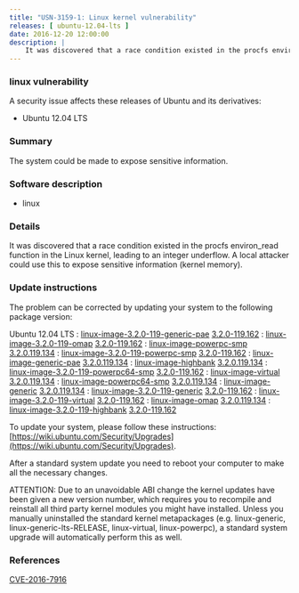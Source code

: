 ```yaml
---
title: "USN-3159-1: Linux kernel vulnerability"
releases: [ ubuntu-12.04-lts ]
date: 2016-12-20 12:00:00
description: |
    It was discovered that a race condition existed in the procfs environ_read function in the Linux kernel, leading to an integer underflow. A local attacker could use this to expose sensitive information (kernel memory). 
--- 
```

 
### linux vulnerability

A security issue affects these releases of Ubuntu and its derivatives:

* Ubuntu 12.04 LTS

### Summary

The system could be made to expose sensitive information. 

### Software description

* linux 

### Details

It was discovered that a race condition existed in the procfs environ_read function in the Linux kernel, leading to an integer underflow. A local attacker could use this to expose sensitive information (kernel memory). 

### Update instructions

The problem can be corrected by updating your system to the following package version:

Ubuntu 12.04 LTS
 : [linux-image-3.2.0-119-generic-pae](https://launchpad.net/ubuntu/+source/linux) <span> [3.2.0-119.162](https://launchpad.net/ubuntu/+source/linux/3.2.0-119.162) </span> 
 : [linux-image-3.2.0-119-omap](https://launchpad.net/ubuntu/+source/linux) <span> [3.2.0-119.162](https://launchpad.net/ubuntu/+source/linux/3.2.0-119.162) </span> 
 : [linux-image-powerpc-smp](https://launchpad.net/ubuntu/+source/linux) <span> [3.2.0.119.134](https://launchpad.net/ubuntu/+source/linux/3.2.0-119.162) </span> 
 : [linux-image-3.2.0-119-powerpc-smp](https://launchpad.net/ubuntu/+source/linux) <span> [3.2.0-119.162](https://launchpad.net/ubuntu/+source/linux/3.2.0-119.162) </span> 
 : [linux-image-generic-pae](https://launchpad.net/ubuntu/+source/linux) <span> [3.2.0.119.134](https://launchpad.net/ubuntu/+source/linux/3.2.0-119.162) </span> 
 : [linux-image-highbank](https://launchpad.net/ubuntu/+source/linux) <span> [3.2.0.119.134](https://launchpad.net/ubuntu/+source/linux/3.2.0-119.162) </span> 
 : [linux-image-3.2.0-119-powerpc64-smp](https://launchpad.net/ubuntu/+source/linux) <span> [3.2.0-119.162](https://launchpad.net/ubuntu/+source/linux/3.2.0-119.162) </span> 
 : [linux-image-virtual](https://launchpad.net/ubuntu/+source/linux) <span> [3.2.0.119.134](https://launchpad.net/ubuntu/+source/linux/3.2.0-119.162) </span> 
 : [linux-image-powerpc64-smp](https://launchpad.net/ubuntu/+source/linux) <span> [3.2.0.119.134](https://launchpad.net/ubuntu/+source/linux/3.2.0-119.162) </span> 
 : [linux-image-generic](https://launchpad.net/ubuntu/+source/linux) <span> [3.2.0.119.134](https://launchpad.net/ubuntu/+source/linux/3.2.0-119.162) </span> 
 : [linux-image-3.2.0-119-generic](https://launchpad.net/ubuntu/+source/linux) <span> [3.2.0-119.162](https://launchpad.net/ubuntu/+source/linux/3.2.0-119.162) </span> 
 : [linux-image-3.2.0-119-virtual](https://launchpad.net/ubuntu/+source/linux) <span> [3.2.0-119.162](https://launchpad.net/ubuntu/+source/linux/3.2.0-119.162) </span> 
 : [linux-image-omap](https://launchpad.net/ubuntu/+source/linux) <span> [3.2.0.119.134](https://launchpad.net/ubuntu/+source/linux/3.2.0-119.162) </span> 
 : [linux-image-3.2.0-119-highbank](https://launchpad.net/ubuntu/+source/linux) <span> [3.2.0-119.162](https://launchpad.net/ubuntu/+source/linux/3.2.0-119.162) </span> 

To update your system, please follow these instructions: [https://wiki.ubuntu.com/Security/Upgrades](https://wiki.ubuntu.com/Security/Upgrades).

After a standard system update you need to reboot your computer to make all the necessary changes.

ATTENTION: Due to an unavoidable ABI change the kernel updates have been given a new version number, which requires you to recompile and reinstall all third party kernel modules you might have installed. Unless you manually uninstalled the standard kernel metapackages (e.g. linux-generic, linux-generic-lts-RELEASE, linux-virtual, linux-powerpc), a standard system upgrade will automatically perform this as well. 

### References

 [CVE-2016-7916](http://people.ubuntu.com/~ubuntu-security/cve/CVE-2016-7916)
 

